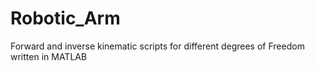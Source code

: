 # Robotic_Arm
Forward and inverse kinematic scripts for different degrees of Freedom written in MATLAB
